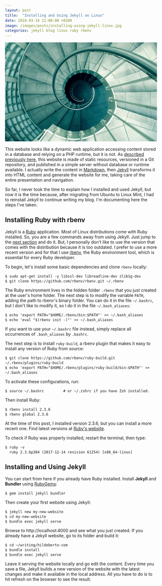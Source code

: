 ```yaml
---
layout: post
title:  "Installing and Using Jekyll on Linux"
date: 2018-03-16 12:00:00 +0200
image: /images/posts/installing-using-jekyll-linux.jpg
categories: jekyll blog linux ruby rbenv
---
```


![Recursion](/images/posts/installing-using-jekyll-linux.jpg)

This website looks like a dynamic web application accessing content stored in a database and relying on a PHP runtime, but it is not. As [described previously here][welcome-to-jekyll], this website is made of static resources, versioned in a Git repository, and published in a simple server without database or runtime available. I actually write the content in [Markdown], then [Jekyll][jekyll] transforms it into HTML content and generate the website for me, taking care of the entire presentation and navigation.

<!-- more -->

So far, I never took the time to explain how I installed and used Jekyll, but now it is the time because, after migrating from Ubuntu to Linux Mint, I had to reinstall Jekyll to continue writing my blog. I'm documenting here the steps I've taken.

## Installing Ruby with rbenv

Jekyll is a [Ruby] application. Most of Linux distributions come with Ruby installed. So, you are a few commands away from using Jekyll. Just jump to the [next section](#installing-jekyll) and do it. But, I personally don't like to use the version that comes with the distribution because it is too outdated. I prefer to use a more recent version and for that I use [rbenv], the Ruby environment tool, which is essential for every Ruby developer.

To begin, let's install some basic dependencies and clone `rbenv` locally:

    $ sudo apt-get install -y libssl-dev libreadline-dev zlib1g-dev
    $ git clone https://github.com/rbenv/rbenv.git ~/.rbenv

The Ruby environment lives in the hidden folder `.rbenv` that you just created at the user's home folder. The next step is to modify the variable `PATH`, adding the path to rbenv's binary folder. You can do it in the file `~/.bashrc`, but I don't like to modify it, so I do it in the file `~/.bash_aliases`:

    $ echo 'export PATH="$HOME/.rbenv/bin:$PATH"' >> ~/.bash_aliases
    $ echo 'eval "$(rbenv init -)"' >> ~/.bash_aliases

If you want to use your `~/.bashrc` file instead, simply replace all occurrences of `.bash_aliases` by `.bashrc`.

The next step is to install `ruby-build`, a rbenv plugin that makes it easy to install any version of Ruby from source:

    $ git clone https://github.com/rbenv/ruby-build.git ~/.rbenv/plugins/ruby-build
    $ echo 'export PATH="$HOME/.rbenv/plugins/ruby-build/bin:$PATH"' >> ~/.bash_aliases

To activate these configurations, run:

    $ source ~/.bashrc         # or ~/.zshrc if you have Zsh installed.

Then install Ruby:

    $ rbenv install 2.3.6
    $ rbenv global 2.3.6

At the time of this post, I installed version 2.3.6, but you can install a more recent one. Find latest versions at [Ruby's website][ruby-download].

To check if Ruby was properly installed, restart the terminal, then type:

    $ ruby -v
      ruby 2.3.6p384 (2017-12-14 revision 61254) [x86_64-linux]

## Installing and Using Jekyll

You can start from here if you already have Ruby installed. Install **Jekyll** and **Bundler** using [RubyGems][ruby-gems]:

    $ gem install jekyll bundler

Then create your first website using Jekyll:

    $ jekyll new my-new-website
    $ cd my-new-website
    $ bundle exec jekyll serve

Browse to http://localhost:4000 and see what you just created. If you already have a Jekyll website, go to its folder and build it:

    $ cd ~/writing/hildeberto-com
    $ bundle install
    $ bundle exec jekyll serve

Leave it serving the website locally and go edit the content. Every time you save a file, Jekyll builds a new version of the website with the latest changes and make it available in the local address. All you have to do is to hit refresh on the browser to see the result.

[jekyll]: https://jekyllrb.com
[Markdown]: https://daringfireball.net/projects/markdown/
[welcome-to-jekyll]: /2017/07/welcome-to-jekyll.html
[rbenv]: https://github.com/rbenv/rbenv
[Ruby]: https://www.ruby-lang.org/en/
[ruby-download]: https://www.ruby-lang.org/en/downloads/
[ruby-gems]: https://rubygems.org/
